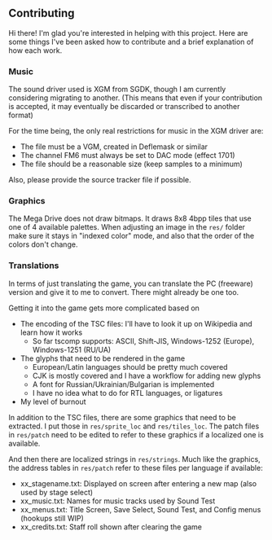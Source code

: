 ## Contributing

Hi there! I'm glad you're interested in helping with this project.
Here are some things I've been asked how to contribute and a brief explanation of how each work.

### Music

The sound driver used is XGM from SGDK, though I am currently considering migrating to another.
(This means that even if your contribution is accepted, it may eventually be discarded or
transcribed to another format)

For the time being, the only real restrictions for music in the XGM driver are:

- The file must be a VGM, created in Deflemask or similar
- The channel FM6 must always be set to DAC mode (effect 1701)
- The file should be a reasonable size (keep samples to a minimum)

Also, please provide the source tracker file if possible.

### Graphics

The Mega Drive does not draw bitmaps. It draws 8x8 4bpp tiles that use one of 4 available palettes.
When adjusting an image in the `res/` folder make sure it stays in "indexed color" mode, and also
that the order of the colors don't change.

### Translations

In terms of just translating the game, you can translate the PC (freeware) version 
and give it to me to convert. There might already be one too.

Getting it into the game gets more complicated based on
- The encoding of the TSC files: I'll have to look it up on Wikipedia and learn how it works
  - So far tscomp supports: ASCII, Shift-JIS, Windows-1252 (Europe), Windows-1251 (RU/UA)
- The glyphs that need to be rendered in the game
  - European/Latin languages should be pretty much covered
  - CJK is mostly covered and I have a workflow for adding new glyphs
  - A font for Russian/Ukrainian/Bulgarian is implemented
  - I have no idea what to do for RTL languages, or ligatures
- My level of burnout

In addition to the TSC files, there are some graphics that need to be extracted.
I put those in `res/sprite_loc` and `res/tiles_loc`. The patch files in `res/patch`
need to be edited to refer to these graphics if a localized one is available.

And then there are localized strings in `res/strings`. Much like the graphics, the address
tables in `res/patch` refer to these files per language if available:
- xx_stagename.txt: Displayed on screen after entering a new map (also used by stage select)
- xx_music.txt: Names for music tracks used by Sound Test
- xx_menus.txt: Title Screen, Save Select, Sound Test, and Config menus (hookups still WIP)
- xx_credits.txt: Staff roll shown after clearing the game

